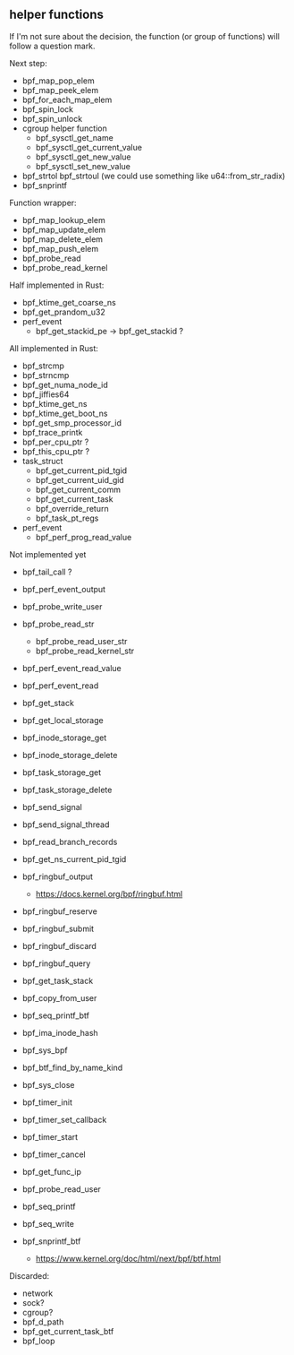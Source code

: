 ## helper functions

If I'm not sure about the decision, the function (or group of functions) will follow a question mark.

Next step:
- bpf_map_pop_elem
- bpf_map_peek_elem
- bpf_for_each_map_elem
- bpf_spin_lock
- bpf_spin_unlock
- cgroup helper function
	- bpf_sysctl_get_name
	- bpf_sysctl_get_current_value
	- bpf_sysctl_get_new_value
	- bpf_sysctl_set_new_value
- bpf_strtol bpf_strtoul (we could use something like u64::from_str_radix)
- bpf_snprintf


Function wrapper:
- bpf_map_lookup_elem
- bpf_map_update_elem
- bpf_map_delete_elem
- bpf_map_push_elem
- bpf_probe_read
- bpf_probe_read_kernel

Half implemented in Rust:
- bpf_ktime_get_coarse_ns
- bpf_get_prandom_u32
- perf_event
	- bpf_get_stackid_pe -> bpf_get_stackid ?

All implemented in Rust:
- bpf_strcmp
- bpf_strncmp
- bpf_get_numa_node_id
- bpf_jiffies64
- bpf_ktime_get_ns
- bpf_ktime_get_boot_ns
- bpf_get_smp_processor_id
- bpf_trace_printk
- bpf_per_cpu_ptr ?
- bpf_this_cpu_ptr ?
- task_struct
	- bpf_get_current_pid_tgid
	- bpf_get_current_uid_gid
	- bpf_get_current_comm
	- bpf_get_current_task
	- bpf_override_return
	- bpf_task_pt_regs
- perf_event
	- bpf_perf_prog_read_value


Not implemented yet
- bpf_tail_call ?
- bpf_perf_event_output
- bpf_probe_write_user
- bpf_probe_read_str
	- bpf_probe_read_user_str
	- bpf_probe_read_kernel_str
- bpf_perf_event_read_value
- bpf_perf_event_read
- bpf_get_stack
- bpf_get_local_storage
- bpf_inode_storage_get
- bpf_inode_storage_delete
- bpf_task_storage_get
- bpf_task_storage_delete
- bpf_send_signal
- bpf_send_signal_thread
- bpf_read_branch_records
- bpf_get_ns_current_pid_tgid
- bpf_ringbuf_output
	- https://docs.kernel.org/bpf/ringbuf.html
- bpf_ringbuf_reserve
- bpf_ringbuf_submit
- bpf_ringbuf_discard
- bpf_ringbuf_query
- bpf_get_task_stack
- bpf_copy_from_user

- bpf_seq_printf_btf
- bpf_ima_inode_hash
- bpf_sys_bpf
- bpf_btf_find_by_name_kind
- bpf_sys_close
- bpf_timer_init
- bpf_timer_set_callback
- bpf_timer_start
- bpf_timer_cancel
- bpf_get_func_ip
- bpf_probe_read_user
- bpf_seq_printf
- bpf_seq_write
- bpf_snprintf_btf
	- https://www.kernel.org/doc/html/next/bpf/btf.html

Discarded:
- network
- sock?
- cgroup?
- bpf_d_path 
- bpf_get_current_task_btf
- bpf_loop

